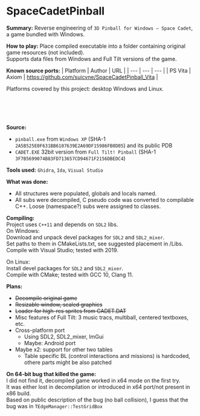 # SpaceCadetPinball
**Summary:** Reverse engineering of `3D Pinball for Windows – Space Cadet`, a game bundled with Windows.

**How to play:** Place compiled executable into a folder containing original game resources (not included).\
Supports data files from Windows and Full Tilt versions of the game.

**Known source ports:**
| Platform | Author | URL |
| --- | --- | --- |
| PS Vita | Axiom | <https://github.com/suicvne/SpaceCadetPinball_Vita> |

Platforms covered by this project: desktop Windows and Linux.
\
\
\
\
\
\
**Source:**
 * `pinball.exe` from `Windows XP` (SHA-1 `2A5B525E0F631BB6107639E2A69DF15986FB0D05`) and its public PDB
 * `CADET.EXE` 32bit version from `Full Tilt! Pinball` (SHA-1 `3F7B5699074B83FD713657CD94671F2156DBEDC4`)

**Tools used:** `Ghidra`, `Ida`, `Visual Studio`

**What was done:**
 * All structures were populated, globals and locals named.
 * All subs were decompiled, C pseudo code was converted to compilable C++. Loose (namespace?) subs were assigned to classes.

**Compiling:**\
Project uses `C++11` and depends on `SDL2` libs.\
On Windows:\
Download and unpack devel packages for `SDL2` and `SDL2_mixer`.\
Set paths to them in CMakeLists.txt, see suggested placement in /Libs.\
Compile with Visual Studio; tested with 2019. 

On Linux:\
Install devel packages for `SDL2` and `SDL2_mixer`.\
Compile with CMake; tested with GCC 10, Clang 11. 

**Plans:**
 * ~~Decompile original game~~
 * ~~Resizable window, scaled graphics~~
 * ~~Loader for high-res sprites from CADET.DAT~~
 * Misc features of Full Tilt: 3 music tracs, multiball, centered textboxes, etc.
 * Cross-platform port
   * Using SDL2, SDL2_mixer, ImGui
   * Maybe: Android port
 * Maybe x2: support for other two tables 
   * Table specific BL (control interactions and missions) is hardcoded, othere parts might be also patched

**On 64-bit bug that killed the game:**\
I did not find it, decompiled game worked in x64 mode on the first try.\
It was either lost in decompilation or introduced in x64 port/not present in x86 build.\
Based on public description of the bug (no ball collision), I guess that the bug was in `TEdgeManager::TestGridBox`
